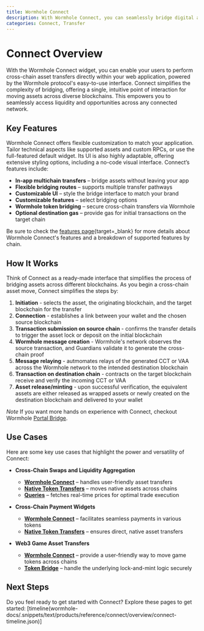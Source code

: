```yaml
---
title: Wormhole Connect
description: With Wormhole Connect, you can seamlessly bridge digital assets and data across a wide range of supported blockchain networks.
categories: Connect, Transfer
---
```


# Connect Overview 

With the Wormhole Connect widget, you can enable your users to perform cross-chain asset transfers directly within your web application, powered by the Wormhole protocol's easy-to-use interface. Connect simplifies the complexity of bridging, offering a single, intuitive point of interaction for moving assets across diverse blockchains. This empowers you to seamlessly access liquidity and opportunities across any connected network.
## Key Features

Wormhole Connect offers flexible customization to match your application. Tailor technical aspects like supported assets and custom RPCs, or use the full-featured default widget. Its UI is also highly adaptable, offering extensive styling options, including a no-code visual interface. Connect’s features include:

- **In-app multichain transfers** – bridge assets without leaving your app
- **Flexible bridging routes** – supports multiple transfer pathways
- **Customizable UI** – style the bridge interface to match your brand 
- **Customizable features** – select bridging options 
- **Wormhole token bridging** – secure cross-chain transfers via Wormhole
- **Optional destination gas** – provide gas for initial transactions on the target chain

Be sure to check the [features page](/docs/products/connect/reference/support-matrix/#feature-support-matrix){target=\_blank} for more details about Wormhole Connect's features and a breakdown of supported features by chain.

## How It Works

Think of Connect as a ready-made interface that simplifies the process of bridging assets across different blockchains. As you begin a cross-chain asset move, Connect simplifies the steps by:

1.  **Initiation** - selects the asset, the originating blockchain, and the target blockchain for the transfer
2.  **Connection** - establishes a link between your wallet and the chosen source blockchain
3.  **Transaction submission on source chain** - confirms the transfer details to trigger the asset lock or deposit on the initial blockchain
4.  **Wormhole message creation** - Wormhole's network observes the source transaction, and Guardians validate it to generate the cross-chain proof 
5.  **Message relaying** -  autmomates relays of the generated CCT or VAA across the Wormhole network to the intended destination blockchain
6.  **Transaction on destination chain** - contracts on the target blockchain receive and verify the incoming CCT or VAA
7.  **Asset release/minting** - upon successful verification, the equivalent assets are either released as wrapped assets  or newly created on the destination blockchain and delivered to your wallet

_Note_ If you want more hands on experience with Connect, checkout Wormhole [Portal Bridge](https://portalbridge.com/).

## Use Cases

Here are some key use cases that highlight the power and versatility of Connect:

- **Cross-Chain Swaps and Liquidity Aggregation**

    - [**Wormhole Connect**](/docs/products/connect/get-started/) – handles user-friendly asset transfers
    - [**Native Token Transfers**](/docs/products/native-token-transfers/overview/) – moves native assets across chains
    - [**Queries**](/docs/products/queries/overview/) – fetches real-time prices for optimal trade execution

- **Cross-Chain Payment Widgets**

    - [**Wormhole Connect**](/docs/products/connect/get-started/) – facilitates seamless payments in various tokens
    - [**Native Token Transfers**](/docs/products/native-token-transfers/overview/) – ensures direct, native asset transfers

- **Web3 Game Asset Transfers**

    - [**Wormhole Connect**](/docs/products/connect/get-started/) – provide a user-friendly way to move game tokens across chains
    - [**Token Bridge**](/docs/products/token-bridge/overview/) – handle the underlying lock-and-mint logic securely

## Next Steps 

Do you feel ready to get started with Connect? Explore these pages to get started:
[timeline(wormhole-docs/.snippets/text/products/reference/connect/overview/connect-timeline.json)]
